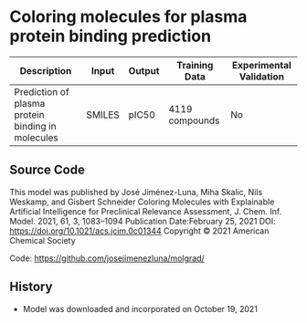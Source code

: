 # Coloring molecules for plasma protein binding prediction

| Description | Input  | Output  | Training Data | Experimental Validation |
| ------- | --- | --- | --- | --- |
| Prediction of plasma protein binding in molecules | SMILES | pIC50 | 4119 compounds | No |

## Source Code
This model was published by José Jiménez-Luna, Miha Skalic, Nils Weskamp, and Gisbert Schneider Coloring Molecules with Explainable Artificial Intelligence for Preclinical Relevance Assessment, J. Chem. Inf. Model. 2021, 61, 3, 1083–1094 Publication Date:February 25, 2021 DOI: https://doi.org/10.1021/acs.jcim.0c01344 Copyright © 2021 American Chemical Society

Code: https://github.com/josejimenezluna/molgrad/

## History
- Model was downloaded and incorporated on October 19, 2021
